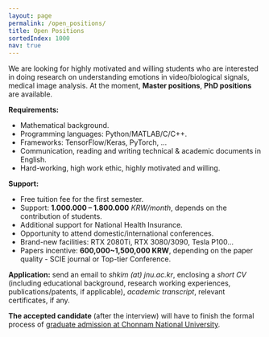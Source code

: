 ```yaml
---
layout: page
permalink: /open_positions/
title: Open Positions
sortedIndex: 1000
nav: true
---
```


We are looking for highly motivated and willing students who are interested in doing research on understanding emotions in video/biological signals, medical image analysis. At the moment, **Master positions**, **PhD positions** are available.

**Requirements:**
- Mathematical background.
- Programming languages: Python/MATLAB/C/C++.
- Frameworks: TensorFlow/Keras, PyTorch, ...
- Communication, reading and writing technical & academic documents in English.
- Hard-working, high work ethic, highly motivated and willing.

**Support:**

 - Free tuition fee for the first semester.
 - Support: **1.000.000 – 1.800.000** *KRW/month*, depends on the contribution of students.
 - Additional support for National Health Insurance.
 - Opportunity to attend domestic/international conferences.
 - Brand-new facilities: RTX 2080Ti, RTX 3080/3090, Tesla P100…
 - Papers incentive: **600,000~1,500,000 KRW**, depending on the paper quality - SCIE journal or Top-tier Conference.

**Application:** send an email to *shkim (at) jnu.ac.kr*, enclosing a *short CV* (including educational background, research working experiences, publications/patents, if applicable), *academic transcript*, relevant certificates, if any.

**The accepted candidate** (after the interview) will have to finish the formal process of [graduate admission at Chonnam National University](https://international.jnu.ac.kr/Admission/Graduate).

<!-- **The accepted candidate** (after the interview) will have to finish the formal process of [admission at Chonnam National University](https://international.jnu.ac.kr/Admission/Graduateuser/indexSub.action?codyMenuSeq=19476&siteId=international&menuUIType=top). -->

<!--stackedit_data:
eyJoaXN0b3J5IjpbLTM1NzUyNzk4NF19
-->
